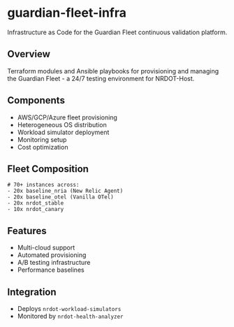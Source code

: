 # guardian-fleet-infra

Infrastructure as Code for the Guardian Fleet continuous validation platform.

## Overview
Terraform modules and Ansible playbooks for provisioning and managing the Guardian Fleet - a 24/7 testing environment for NRDOT-Host.

## Components
- AWS/GCP/Azure fleet provisioning
- Heterogeneous OS distribution
- Workload simulator deployment
- Monitoring setup
- Cost optimization

## Fleet Composition
```hcl
# 70+ instances across:
- 20x baseline_nria (New Relic Agent)
- 20x baseline_otel (Vanilla OTel)
- 20x nrdot_stable
- 10x nrdot_canary
```

## Features
- Multi-cloud support
- Automated provisioning
- A/B testing infrastructure
- Performance baselines

## Integration
- Deploys `nrdot-workload-simulators`
- Monitored by `nrdot-health-analyzer`
